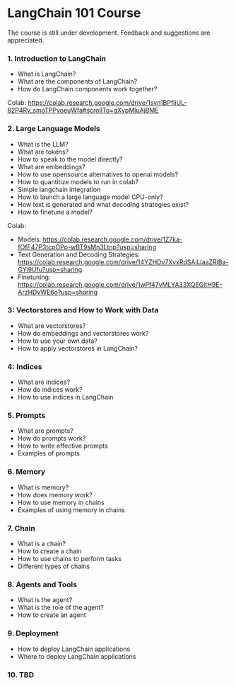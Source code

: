 # LangChain 101 Course
The course is still under development. Feedback and suggestions are appreciated.

### 1. Introduction to LangChain
* What is LangChain?
* What are the components of LangChain?
* How do LangChain components work together?

Colab: https://colab.research.google.com/drive/1svn1BPfIiUL-82P4Rv_smoTPPyoeuWfa#scrollTo=gXypMluAjBME

### 2. Large Language Models
* What is the LLM?
* What are tokens?
* How to speak to the model directly?
* What are embeddings?
* How to use opensource alternatives to openai models?
* How to quantitize models to run in colab?
* Simple langchain integration
* How to launch a large language model CPU-only?
* How text is generated and what decoding strategies exist?
* How to finetune a model?

Colab:
- Models: https://colab.research.google.com/drive/1Z7ka-fOfF47P3tcpOPp-wBT9sMn3Ltnp?usp=sharing
- Text Generation and Decoding Strategies: https://colab.research.google.com/drive/14YZHDv7XyxRdSAjlJaaZRlBa-GYi9Ufu?usp=sharing
- Finetuning: https://colab.research.google.com/drive/1wPf47vMLYA33XQEGltH9E-ArzHDvWE6o?usp=sharing


### 3: Vectorstores and How to Work with Data
* What are vectorstores?
* How do embeddings and vectorstores work?
* How to use your own data?
* How to apply vectorstores in LangChain?

### 4: Indices
* What are indices?
* How do indices work?
* How to use indices in LangChain

### 5. Prompts
* What are prompts?
* How do prompts work?
* How to write effective prompts
* Examples of prompts

### 6. Memory
* What is memory?
* How does memory work?
* How to use memory in chains
* Examples of using memory in chains

### 7. Chain
* What is a chain?
* How to create a chain
* How to use chains to perform tasks
* Different types of chains

### 8. Agents and Tools
* What is the agent?
* What is the role of the agent?
* How to create an agent

### 9. Deployment
* How to deploy LangChain applications
* Where to deploy LangChain applications

### 10. TBD

